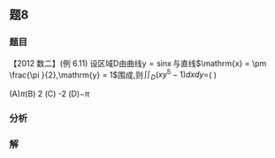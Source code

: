## 题8
### 题目
【2012 数二】(例 6.11) 设区域$\mathrm{D}$由曲线$\mathrm{y} = \operatorname{sinx}$与直线$\mathrm{x} =  \pm  \frac{\pi }{2},\mathrm{y} = 1$围成,则${\iint }_{D}( {x{y}^{5} - 1}) {dxdy} =$(   )

(A)$\pi$(B) 2 (C) -2 (D)$- \pi$
### 分析

### 解